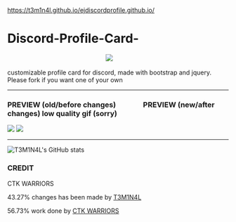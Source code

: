 https://t3m1n4l.github.io/ejdiscordprofile.github.io/



# Discord-Profile-Card- 
 ‎ ‎ ‎ ‎ ‎ ‎ ‎ ‎ ‎ ‎ ‎ ‎ ‎ ‎ ‎ ‎ ‎ ‎ ‎ ‎ ‎ ‎ ‎ ‎ ‎ ‎ ‎ ‎ ‎ ‎ ‎ ‎ ‎ ‎ ‎ ‎ ‎ ‎ ‎ ‎ ‎ ‎ ‎ ‎ ‎ ‎ ‎ ‎ ‎ ‎ ‎ ‎ ‎ ‎ ‎ ‎ ‎ ![](https://cliply.co/wp-content/uploads/2021/08/372108630_DISCORD_LOGO_400.gif) 
 
customizable profile card for discord, made with bootstrap and jquery. Please fork if you want one of your own

___

### PREVIEW (old/before changes)‎ ‎ ‎ ‎ ‎ ‎ ‎ ‎ ‎ ‎ ‎ ‎ ‎ ‎ ‎ ‎  PREVIEW (new/after changes) low quality gif (sorry)
![](https://cdn.discordapp.com/attachments/591157769181069332/753328913677025403/unknown.png)‎ ‎ ‎ ‎ ‎ ‎ ‎ ‎ ‎ ‎ ‎ ‎ ‎ ‎ ‎ ‎ ‎ ‎ ‎ ‎ ‎ ‎ ‎ ‎ ‎ ‎ ‎ ‎ ‎ ‎ ‎ ‎ ‎ ‎ ‎ ‎![](https://raw.githubusercontent.com/T3M1N4L/LOGO/main/preview.gif)


___
![T3M1N4L's GitHub stats](https://github-readme-stats.vercel.app/api?username=T3M1N4L&show_icons=true&theme=tokyonight)

### CREDIT
CTK WARRIORS


 43.27% changes has been made by [T3M1N4L](https://github.com/T3M1N4L)
 
 56.73% work done by [CTK WARRIORS](https://github.com/CTK-WARRIOR)

